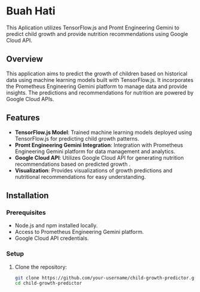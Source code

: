 # Buah Hati

This Aplication utilizes TensorFlow.js and Promt Engineering Gemini to predict child growth and provide nutrition recommendations using Google Cloud API.

## Overview

This application aims to predict the growth of children based on historical data using machine learning models built with TensorFlow.js. It incorporates the Prometheus Engineering Gemini platform to manage data and provide insights. The predictions and recommendations for nutrition are powered by Google Cloud APIs.

## Features

- **TensorFlow.js Model**: Trained machine learning models deployed using TensorFlow.js for predicting child growth patterns.
- **Promt Engineering Gemini Integration**: Integration with Prometheus Engineering Gemini platform for data management and analytics.
- **Google Cloud API**: Utilizes Google Cloud API for generating nutrition recommendations based on predicted growth .
- **Visualization**: Provides visualizations of growth predictions and nutritional recommendations for easy understanding.

## Installation

### Prerequisites

- Node.js and npm installed locally.
- Access to Prometheus Engineering Gemini platform.
- Google Cloud API credentials.

### Setup

1. Clone the repository:

   ```bash
   git clone https://github.com/your-username/child-growth-predictor.git
   cd child-growth-predictor
